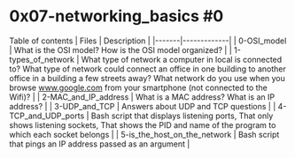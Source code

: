 # 0x07-networking_basics #0

Table of contents
| Files	| Description |
|-------|-------------|
| 0-OSI_model	| What is the OSI model? How is the OSI model organized? |
| 1-types_of_network	| What type of network a computer in local is connected to? What type of network could connect an office in one building to another office in a building a few streets away? What network do you use when you browse www.google.com from your smartphone (not connected to the Wifi)? |
| 2-MAC_and_IP_address	| What is a MAC address? What is an IP address? |
| 3-UDP_and_TCP	| Answers about UDP and TCP questions |
| 4-TCP_and_UDP_ports	| Bash script that displays listening ports, That only shows listening sockets, That shows the PID and name of the program to which each socket belongs |
| 5-is_the_host_on_the_network	| Bash script that pings an IP address passed as an argument |
